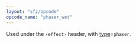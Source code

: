 ```yaml
---
layout: "sfz/opcode"
opcode_name: "phaser_wet"
---
```

Used under the `‹effect›` header, with [type]=`phaser`.

[type]: type#phaser
